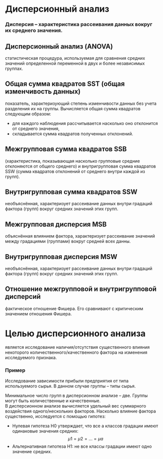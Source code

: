 # Дисперсионный анализ  
### Дисперсия – характеристика рассеивания данных вокруг их среднего значения.
 
## Дисперсионный анализ (ANOVA)  
статистическая процедура, используемая для сравнения средних значений определенной переменной в двух и более независимых группах.

## Общая сумма квадратов SST (общая изменчивость данных)      
показатель, характеризующий степень изменчивости данных без учета разделения их на группы. Вычисляется общая сумма квадратов следующим образом: 
+	для каждого наблюдения рассчитывается насколько оно отклонится от среднего значения,
+	складывается сумма квадратов полученных отклонений.
  

## Межгрупповая сумма квадратов SSB   
(характеристика, показывающая насколько групповые средние отклоняются от общего среднего) и внутригрупповая сумма квадратов SSW (сумма квадратов отклонений от среднего внутри каждой из групп).

## Внутригрупповая сумма квадратов SSW   
необъяснённая, характеризует рассеивание данных внутри градаций фактора (групп) вокруг средних значений этих групп.

## Межгрупповая дисперсия MSB  
объяснённая влиянием фактора, характеризует рассеивание значений между градациями (группами) вокруг средней всех данны.

## Внутригрупповая дисперсия MSW  
необъяснённая, характеризует рассеивание данных внутри градаций фактора (групп) вокруг средних значений этих групп.


## Отношение межгрупповой и внутригрупповой дисперсий  
фактическое отношение Фишера. Его сравнивают с критическим значением отношения Фишера.   

# Целью дисперсионного анализа  
является исследование наличия/отсутствия существенного влияния некоторого количественного/качественного фактора на изменения исследуемого признака.

### Пример  
Исследование зависимости прибыли предприятия от типа используемого сырья. В данном случае группы – типы сырья.

Минимальное число групп в дисперсионном анализе – две. Группы могут быть количественные и качественные.  
В дисперсионном анализе вычисляется удельный вес суммарного воздействия одного/нескольких факторов. Насколько влияние фактора существенно, исследуется с помощью гипотез:  
+	Нулевая гипотеза H0 утверждает, что все a классов градации имеют одинаковые значения средних:$$ μ1 = μ2 = ... = μa $$
+	Альтернативная гипотеза H1: не все классы градации имеют одно значение средних.
